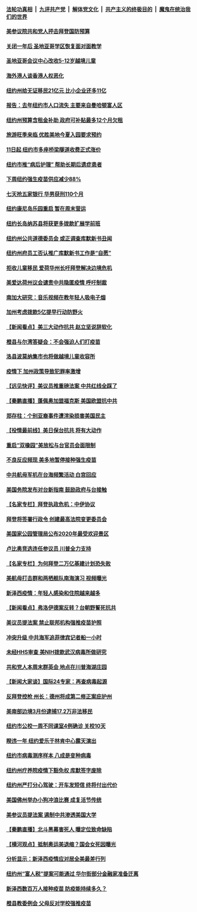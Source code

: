 

####  [法轮功真相](../../../../basic/blob/master/README.md?t=04102101) &nbsp;|&nbsp; [九评共产党](../../../../9ping.md/blob/master/README.md?t=04102101) &nbsp;|&nbsp; [解体党文化](../../../../jtdwh.md/blob/master/README.md?t=04102101)  &nbsp;|&nbsp; [共产主义的终极目的](../../../../gczydzjmd.md/blob/master/README.md?t=04102101) &nbsp;|&nbsp; [魔鬼在统治我们的世界](../../../../mgztzwmdsj.md/blob/master/README.md?t=04102101) 

#### [美参议院共和党人抨击拜登国防预算](../pages/nsc412/n12870383.md?t=04102101) 

#### [关闭一年后 圣地亚哥学区恢复面对面教学](../pages/nsc412/n12871008.md?t=04102101) 

#### [圣地亚哥会议中心改收5-12岁越境儿童](../pages/nsc412/n12870906.md?t=04102101) 

#### [海外港人谈香港人权恶化](../pages/nsc412/n12870931.md?t=04102101) 

#### [纽约州给无证移民21亿元 比小企业还多11亿](../pages/nsc412/n12870776.md?t=04102101) 

#### [报告：去年纽约市人口流失 主要来自曼哈顿富人区](../pages/nsc412/n12870831.md?t=04102101) 

#### [纽约州预算含租金补助 政府可补贴最多12个月欠租](../pages/nsc412/n12870810.md?t=04102101) 

#### [旅游旺季来临 优胜美地今夏入园要求预约](../pages/nsc412/n12870870.md?t=04102101) 

#### [11日起 纽约市多座桥梁隧道收费正式涨价](../pages/nsc412/n12870821.md?t=04102101) 

#### [纽约市推“病后护理” 帮助长期后遗症患者](../pages/nsc412/n12870826.md?t=04102101) 

#### [下周纽约强生疫苗供应减少88%](../pages/nsc412/n12870808.md?t=04102101) 

#### [七天抢五家银行 华男获刑110个月](../pages/nsc412/n12870819.md?t=04102101) 

#### [纽约康尼岛乐园重启 暂在周末营运](../pages/nsc412/n12870828.md?t=04102101) 

#### [纽约长岛纳苏县将获更多拨款扩展学前班](../pages/nsc412/n12870773.md?t=04102101) 

#### [纽约州公共道德委员会 或正调查库默新书丑闻](../pages/nsc412/n12870782.md?t=04102101) 

#### [纽约州府员工否认推广库默新书工作是“自愿”](../pages/nsc412/n12870771.md?t=04102101) 

#### [拒收儿童移民 爱荷华州长吁拜登解决边境危机](../pages/nsc412/n12870705.md?t=04102101) 

#### [美爱达荷州议会谴责中共隐匿疫情 呼吁制裁](../pages/nsc412/n12870599.md?t=04102101) 

#### [南加大研究：音乐视频在教年轻人吸电子烟](../pages/nsc412/n12870640.md?t=04102101) 

#### [加州考虑拨款5亿提早行动防野火](../pages/nsc412/n12870629.md?t=04102101) 

#### [【新闻看点】美三大动作抗共 赵立坚说辞软化](../pages/nsc412/n12870336.md?t=04102101) 

#### [橙县与尔湾答疑会：不会强迫人们打疫苗](../pages/nsc412/n12870578.md?t=04102101) 

#### [洛县波莫纳集市也将做越境儿童收容所](../pages/nsc412/n12870558.md?t=04102101) 

#### [疫情下 加州政策导致犯罪率激增](../pages/nsc412/n12870545.md?t=04102101) 

#### [【远见快评】美议员推重磅法案 中共红线全踩了](../pages/nsc412/n12870408.md?t=04102101) 

#### [【秦鹏直播】蓬佩奥加盟福克斯 美国欧盟抗中共](../pages/nsc412/n12870442.md?t=04102101) 

#### [郑存柱：个别亚裔事件遭渲染损害美国民主](../pages/nsc412/n12870396.md?t=04102101) 

#### [【役情最前线】美日保台抗共 将有大动作](../pages/nsc412/n12870271.md?t=04102101) 

#### [重启“双橡园”美放松与台官员会面限制](../pages/nsc412/n12870277.md?t=04102101) 

#### [不良反应频现 美多地暂停接种强生疫苗](../pages/nsc412/n12870367.md?t=04102101) 

#### [中共航母军机在台海频繁活动 白宫回应](../pages/nsc412/n12870152.md?t=04102101) 

#### [美国务院发布对台新指南 鼓励政府与台接触](../pages/nsc412/n12870263.md?t=04102101) 

#### [【名家专栏】拜登执政危机：中伊协议](../pages/nsc412/n12869666.md?t=04102101) 

#### [拜登将签署行政令 创建最高法院变更委员会](../pages/nsc412/n12870173.md?t=04102101) 

#### [美国家公园管理局公布2020年最受欢迎景区](../pages/nsc412/n12869608.md?t=04102101) 

#### [卢比奥竞选连任参议员 川普全力支持](../pages/nsc412/n12869928.md?t=04102101) 

#### [【名家专栏】为何拜登二万亿基建计划恐失败](../pages/nsc412/n12869548.md?t=04102101) 

#### [美航母打击群和两栖舰队南海演习 视频曝光](../pages/nsc412/n12869862.md?t=04102101) 

#### [新泽西疫情：年轻人感染和住院越来越多](../pages/nsc412/n12868413.md?t=04102101) 

#### [【新闻看点】弗洛伊德案反转？台朝野誓死抗共](../pages/nsc412/n12867846.md?t=04102101) 

#### [美议员提法案 禁止联邦机构强推疫苗护照](../pages/nsc412/n12869852.md?t=04102101) 

#### [冲突升级 中共海军追菲律宾记者船一小时](../pages/nsc412/n12869831.md?t=04102101) 

#### [未经HHS审查 美NIH拨款武汉病毒所做研究](../pages/nsc412/n12869596.md?t=04102101) 

#### [共和党人本周末群英会 地点在川普海湖庄园](../pages/nsc412/n12869650.md?t=04102101) 

#### [【新闻大家谈】国际24专家：再查病毒起源](../pages/nsc412/n12869621.md?t=04102101) 

#### [反拜登控枪 州长：德州将成第二修正案庇护州](../pages/nsc412/n12868707.md?t=04102101) 

#### [美南部边境3月份逮捕17.2万非法移民](../pages/nsc412/n12868212.md?t=04102101) 

#### [纽约市公校一周不同课室4例确诊 关校10天](../pages/nsc412/n12868580.md?t=04102101) 

#### [睽违一年 纽约爱乐于林肯中心露天演出](../pages/nsc412/n12868548.md?t=04102101) 

#### [纽约市病毒测序样本  八成是变种病毒](../pages/nsc412/n12868521.md?t=04102101) 

#### [纽约州疗养院疫情下豁免权  库默签字废除](../pages/nsc412/n12868543.md?t=04102101) 

#### [纽约州严打分心驾驶：开车发短信 终将付出代价](../pages/nsc412/n12868527.md?t=04102101) 

#### [美国佛州举办小狗冲浪比赛 成复活节传统](../pages/nsc412/n12868532.md?t=04102101) 

#### [美参议员提法案 遏制中共渗透美国大学](../pages/nsc412/n12868336.md?t=04102101) 

#### [【秦鹏直播】北斗黑幕害死人 曝定位致命缺陷](../pages/nsc412/n12867897.md?t=04102101) 

#### [【横河观点】抵制奥运美退缩？国会女死因曝光](../pages/nsc412/n12868050.md?t=04102101) 

#### [分析显示：新泽西疫情应对居全美最差行列](../pages/nsc412/n12868385.md?t=04102101) 

#### [纽约州“富人税”提案可能通过 华尔街部分金融家准备迁离](../pages/nsc412/n12868348.md?t=04102101) 

#### [新泽西数百万人接种疫苗 防疫能持续多久？](../pages/nsc412/n12868286.md?t=04102101) 

#### [橙县教委例会 父母反对学校强推疫苗](../pages/nsc412/n12868257.md?t=04102101) 

